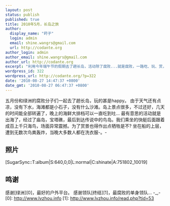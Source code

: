 ```yaml
---
layout: post
status: publish
published: true
title: 2010年5月，长岛之旅
author:
  display_name: "莳子"
  login: admin
  email: shine.wangrs@gmail.com
  url: http://codante.org
author_login: admin
author_email: shine.wangrs@gmail.com
author_url: http://codante.org
excerpt: "利用今年端午节的假期去了趟长岛，活动除了腐败...就是腐败，一路吃、玩、赏，甚爽。"
wordpress_id: 322
wordpress_url: http://codante.org/?p=322
date: '2010-08-27 14:47:37 +0800'
date_gmt: '2010-08-27 06:47:37 +0800'
---
```


五月份和绿洲的腐败分子们一起去了趟长岛，玩的甚是happy。
由于天气还有点凉，没有下水，海滩都是小石子，没有什么沙滩。岛上景点很多，不过还好，几天的时间能全部转遍了，晚上的海鲜大排档可以一直吃到吐...
最有意思的活动就是出海了，经过了庙岛，宝塔礁，最后到达传说中的鸟岛。我们乘坐的快艇后面跟着成百上千只海鸟，场面异常震撼。为了赏景也得作出点牺牲是不? 坐在船的上层，遭到无数次鸟粪轰炸，当晚大多数人都在洗衣服-。-

## 照片

[SugarSync::T:album|S:640,0,0|L:normal|C:shinate|A:751802_10019]

## 鸣谢

感谢[绿洲][0]，最好的户外平台。
感谢领队[终结][1]，最腐败的单身领队... -_,-
[0]: http://www.lvzhou.info
[1]: http://www.lvzhou.info/read.php?tid=53